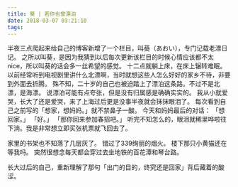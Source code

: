 ```yaml
---
title: 葵 | 若你也曾漂泊
date: 2018-03-07 03:21:10
tags:
---
```

半夜三点爬起来给自己的博客新增了一个栏目，叫葵（あおい），专门记载老漂日记。
之所以叫葵，是因为我猜到以后每次更新该栏目的时候心情应该都不太nice，所以叫葵的话会多一丝希望的感觉。
十二点就躺上床，在床上辗转难眠。
以前经常听到电视剧里讲什么北漂啊，当时就想这些人怎么好好的家乡不待，非要到外面去折腾。
殊不知，二十岁的自己也被迫踏上了漂泊这条路。不过不是北漂，是海漂。
说漂泊可能有点夸张，但是没有归属感是确确实实的。
我从小就爱哭，长大了还是爱哭，来了上海过后更是没事半夜就会抹抹眼泪了。
每次看到自己之前写的「想家，想妈妈。」就不禁鼻子一酸。
今天和妈妈最后的对话：
    「想回家。」
    「好。」
    「那你回来参加春招吧。」
听完不知怎么的，眼泪就稀里哗啦往下淌。我是非常想立即买张机票就飞回去了。

家里的书架也不知落了几层灰了。
错过了339绚丽的烟火。
楼下那只小黄猫还在等我吗。
突然很想念每天都会穿过去坐地铁的百花潭和琴台路。

长大过后的自己，重新理解了那句「出门的目的，终究还是回家」背后藏着的酸涩。

